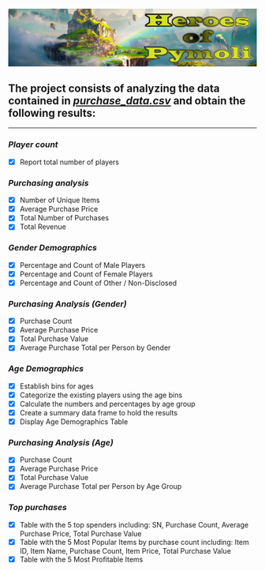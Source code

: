 ![Heroes Of Pymoli](Resources/header.png)

## The project consists of analyzing the data contained in [*purchase_data.csv*](Resources/purchase_data.csv) and obtain the following results:
____

### *Player count*
- [X] Report total number of players

### *Purchasing analysis*
- [X] Number of Unique Items
- [X] Average Purchase Price
- [X] Total Number of Purchases
- [X] Total Revenue

### *Gender Demographics*
- [X] Percentage and Count of Male Players
- [X] Percentage and Count of Female Players
- [X] Percentage and Count of Other / Non-Disclosed

### *Purchasing Analysis (Gender)*
- [X] Purchase Count
- [X] Average Purchase Price
- [X] Total Purchase Value
- [X] Average Purchase Total per Person by Gender

### *Age Demographics*
- [X] Establish bins for ages
- [X] Categorize the existing players using the age bins
- [X] Calculate the numbers and percentages by age group
- [X] Create a summary data frame to hold the results
- [X] Display Age Demographics Table

### *Purchasing Analysis (Age)*
- [X] Purchase Count
- [X] Average Purchase Price
- [X] Total Purchase Value
- [X] Average Purchase Total per Person by Age Group

### *Top purchases*

- [X] Table with the 5 top spenders including: SN, Purchase Count, Average Purchase Price, Total Purchase Value
- [X] Table with the 5 Most Popular Items by purchase count including: Item ID, Item Name, Purchase Count, Item Price, Total Purchase Value
- [X] Table with the 5 Most Profitable Items
